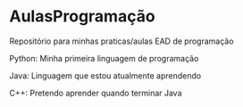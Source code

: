 # AulasProgramação

Repositório para minhas praticas/aulas EAD de programação

Python: Minha primeira linguagem de programação

Java: Linguagem que estou atualmente aprendendo

C++: Pretendo aprender quando terminar Java